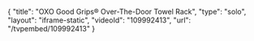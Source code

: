 {
    "title": "OXO Good Grips&reg; Over-The-Door Towel Rack",
    "type": "solo",
    "layout": "iframe-static",
    "videoId": "109992413",
    "url": "\/tvpembed\/109992413"
}
